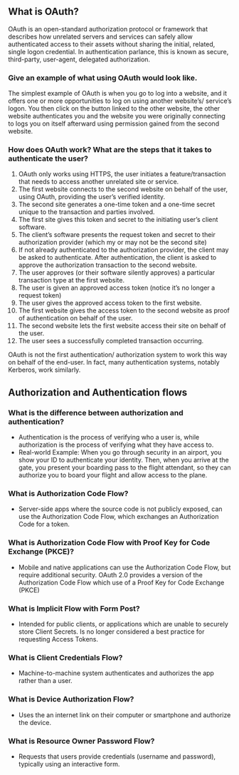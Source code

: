 ## What is OAuth?
OAuth is an open-standard authorization protocol or framework that describes how unrelated servers and services can safely allow authenticated access to their assets without sharing the initial, related, single logon credential. In authentication parlance, this is known as secure, third-party, user-agent, delegated authorization.

### Give an example of what using OAuth would look like.
The simplest example of OAuth is when you go to log into a website, and it offers one or more opportunities to log on using another website’s/ service’s logon. You then click on the button linked to the other website, the other website authenticates you and the website you were originally connecting to logs you on itself afterward using permission gained from the second website.

### How does OAuth work? What are the steps that it takes to authenticate the user?
1. OAuth only works using HTTPS, the user initiates a feature/transaction that needs to access another unrelated site or service.
2. The first website connects to the second website on behalf of the user, using OAuth, providing the user’s verified identity.
3. The second site generates a one-time token and a one-time secret unique to the transaction and parties involved.
4. The first site gives this token and secret to the initiating user’s client software.
5. The client’s software presents the request token and secret to their authorization provider (which my or may not be the second site)
6. If not already authenticated to the authorization provider, the client may be asked to authenticate. After authentication, the client is asked to approve the authorization transaction to the second website.
7. The user approves (or their software silently approves) a particular transaction type at the first website.
8. The user is given an approved access token (notice it’s no longer a request token)
9. The user gives the approved access token to the first website.
10. The first website gives the access token to the second website as proof of authentication on behalf of the user.
11. The second website lets the first website access their site on behalf of the user.
12. The user sees a successfully completed transaction occurring.

OAuth is not the first authentication/ authorization system to work this way on behalf of the end-user. In fact, many authentication systems, notably Kerberos, work similarly.
 
## Authorization and Authentication flows

### What is the difference between authorization and authentication?
* Authentication is the process of verifying who a user is, while authorization is the process of verifying what they have access to.
* Real-world Example: When you go through security in an airport, you show your ID to authenticate your identity. Then, when you arrive at the gate, you present your boarding pass to the flight attendant, so they can authorize you to board your flight and allow access to the plane.

### What is Authorization Code Flow?
* Server-side apps where the source code is not publicly exposed, can use the Authorization Code Flow, which exchanges an Authorization Code for a token.

### What is Authorization Code Flow with Proof Key for Code Exchange (PKCE)?
* Mobile and native applications can use the Authorization Code Flow, but require additional security. OAuth 2.0 provides a version of the Authorization Code Flow which use of a Proof Key for Code Exchange (PKCE)

### What is Implicit Flow with Form Post?
* Intended for public clients, or applications which are unable to securely store Client Secrets. Is no longer considered a best practice for requesting Access Tokens.

### What is Client Credentials Flow?
* Machine-to-machine system authenticates and authorizes the app rather than a user.

### What is Device Authorization Flow?
* Uses the an internet link on their computer or smartphone and authorize the device.

### What is Resource Owner Password Flow?
* Requests that users provide credentials (username and password), typically using an interactive form. 